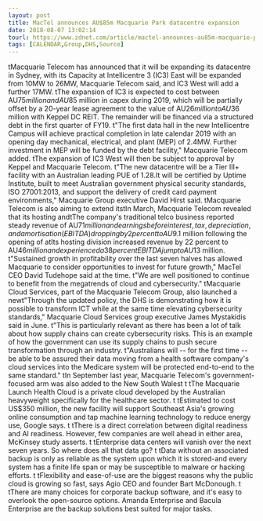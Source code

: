 ```yaml
---
layout: post
title: MacTel announces AU$85m Macquarie Park datacentre expansion
date: 2018-08-07 13:02:14
tourl: https://www.zdnet.com/article/mactel-announces-au85m-macquarie-park-datacentre-expansion/
tags: [CALENDAR,Group,DHS,Source]
---
```

 tMacquarie Telecom has announced that it will be expanding its datacentre in Sydney, with its Capacity at Intellicentre 3 (IC3) East will be expanded from 10MW to 26MW, Macquarie Telecom said, and IC3 West will add a further 17MW. tThe expansion of IC3 is expected to cost between AU$75 million and AU$85 million in capex during 2019, which will be partially offset by a 20-year lease agreement to the value of AU$26 million to AU$36 million with Keppel DC REIT. The remainder will be financed via a structured debt in the first quarter of FY19. t"The first data hall in the new Intellicentre Campus will achieve practical completion in late calendar 2019 with an opening day mechanical, electrical, and plant (MEP) of 2.4MW. Further investment in MEP will be funded by the debt facility," Macquarie Telecom added. tThe expansion of IC3 West will then be subject to approval by Keppel and Macquarie Telecom. t"The new datacentre will be a Tier III+ facility with an Australian leading PUE of 1.28.It will be certified by Uptime Institute, built to meet Australian government physical security standards, ISO 27001:2013, and support the delivery of credit card payment environments," Macquarie Group executive David Hirst said. tMacquarie Telecom is also aiming to extend itstIn March, Macquarie Telecom revealed that its hosting andtThe company's traditional telco business reported steady revenue of AU$71 million and earnings before interest, tax, depreciation, and amortisation (EBITDA) dropping by 2 percent to AU$9.1 million following the opening of atIts hosting division increased revenue by 22 percent to AU$46 million and experienced a 38 percent EBITDA jump to AU$13 million. t"Sustained growth in profitability over the last seven halves has allowed Macquarie to consider opportunities to invest for future growth," MacTel CEO David Tudehope said at the time. t"We are well positioned to continue to benefit from the megatrends of cloud and cybersecurity." tMacquarie Cloud Services, part of the Macquarie Telecom Group, also launched a newt"Through the updated policy, the DHS is demonstrating how it is possible to transform ICT while at the same time elevating cybersecurity standards," Macquarie Cloud Services group executive James Mystakidis said in June. t"This is particularly relevant as there has been a lot of talk about how supply chains can create cybersecurity risks. This is an example of how the government can use its supply chains to push secure transformation through an industry. t"Australians will -- for the first time -- be able to be assured their data moving from a health software company's cloud services into the Medicare system will be protected end-to-end to the same standard." tIn September last year, Macquarie Telecom's government-focused arm was also added to the New South Walest t tThe Macquarie Launch Health Cloud is a private cloud developed by the Australian heavyweight specifically for the healthcare sector. t tEstimated to cost US$350 million, the new facility will support Southeast Asia's growing online consumption and tap machine learning technology to reduce energy use, Google says. t tThere is a direct correlation between digital readiness and AI readiness. However, few companies are well ahead in either area, McKinsey study asserts. t tEnterprise data centers will vanish over the next seven years. So where does all that data go? t tData without an associated backup is only as reliable as the system upon which it is stored-and every system has a finite life span or may be susceptible to malware or hacking efforts. t tFlexibility and ease-of-use are the biggest reasons why the public cloud is growing so fast, says Agio CEO and founder Bart McDonough. t tThere are many choices for corporate backup software, and it's easy to overlook the open-source options. Amanda Enterprise and Bacula Enterprise are the backup solutions best suited for major tasks.